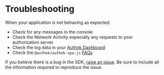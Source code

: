 # Troubleshooting

When your application is not behaving as expected:

- Check for any messages in the console
- Check the Network Activity especially any requests to your authorization server
- Check the log data in your [Authok Dashboard](https://manage.authok.cn#/logs)
- Check the `@authok/authok-spa-js` [FAQs](https://github.com/authok/authok-spa-js/blob/master/FAQ.md)

If you believe there is a bug in the SDK, [raise an issue](https://github.com/authok/authok-spa-js/issues/new/choose). Be sure to include all the information required to reproduce the issue.

